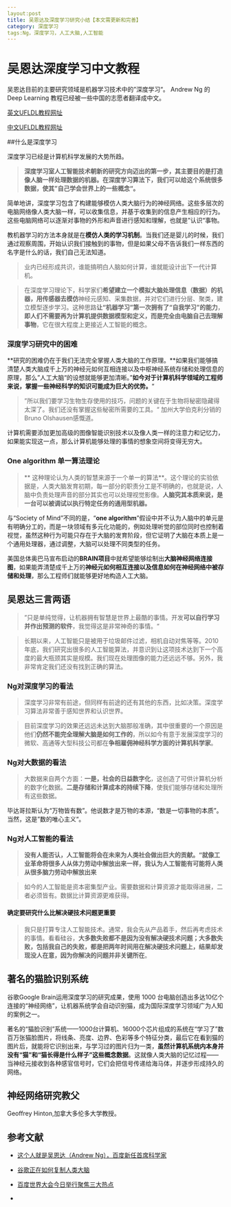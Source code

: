 ```yaml
---
layout:post
title: 吴恩达及深度学习研究小结【本文需更新和完善】
category: 深度学习
tags:Ng，深度学习，人工大脑,人工智能
---
```


# 吴恩达深度学习中文教程 #

吴恩达目前的主要研究领域是机器学习技术中的”深度学习“。
Andrew Ng 的 Deep Learning 教程已经被一些中国的志愿者翻译成中文。

 [英文UFLDL教程网址](http://deeplearning.stanford.edu/wiki/index.php/UFLDL_Tutorial)

[中文UFLDL教程网址](http://deeplearning.stanford.edu/wiki/index.php/UFLDL%E6%95%99%E7%A8%8B)

##什么是深度学习

深度学习已经是计算机科学发展的大势所趋。

>**深度学习室人工智能技术朝新的研究方向迈出的第一步，其主要目的是打造像人脑一样处理数据的机器。在深度学习算法下，我们可以给这个系统很多数据，使其”自己学会世界上的一些概念“。** 

简单地讲，深度学习包含了构建能够模仿人类大脑行为的神经网络。这些多层次的电脑网络像人类大脑一样，可以收集信息，并基于收集到的信息产生相应的行为。这些电脑网络可以逐渐对事物的外形和声音进行感知和理解，也就是”认识“事物。

教机器学习的方法本身就是在**模仿人类的学习机制**。当我们还是婴儿的时候，我们通过观察周围，开始认识我们接触到的事物，但是如果父母不告诉我们一样东西的名字是什么的话，我们自己无法知道。

> 业内已经形成共识，谁能搞明白人脑如何计算，谁就能设计出下一代计算机。

> 在深度学习理论下，科学家们**希望建立一个模拟大脑处理信息（数据）的机器，用传感器去模仿**神经元感知、采集数据，并对它们进行分层、聚类，建立模型逐步学习。这种思路**让“机器学习”第一次拥有了“自我学习”的能力**，**即人们不需要再为计算机提供数据模型和定义，而是完全由电脑自己去理解事物**，它在很大程度上更接近人工智能的概念。

### 深度学习研究中的困难
**研究的困难仍在于我们无法完全掌握人类大脑的工作原理。**如果我们能够搞清楚人类大脑成千上万的神经元如何互相连接以及中枢神经系统存储和处理信息的原理，那么”人工大脑“的设想就能够更加清晰。”**如今对于计算机科学领域的工程师来说，掌握一些神经科学的知识可能成为巨大的优势。**“

>”所以我们要学习生物生存使用的技巧，问题的关键在于生物将秘密隐藏得太深了。我们还没有掌握这些秘密所需要的工具。“ 加州大学伯克利分销的Bruno Olshausen感慨道。

计算机需要添加更加高级的图像智能识别技术以及像人类一样的注意力和记忆力，如果能实现这一点，那么计算机能够处理的事情的想象空间将变得无穷大。


### One algorithm 单一算法理论
>** 这种理论认为人类的智慧来源于一个单一的算法**。这个理论的实验依据是，人类大脑发育初期，每一部分的职责分工是不明确的，也就是说，人脑中负责处理声音的部分其实也可以处理视觉影像。**人脑究其本质来说，是一台可以被调试以执行特定任务的通用型机器。**


与“Society of Mind”不同的是，“**one algorithm**”假设中并不认为人脑中的单元是有明确分工的，而是一块领域有多元化功能的，例如处理听觉的部位同时也控制着视觉，虽然这种行为可能只存在于大脑的发育阶段，但它证明了大脑在本质上是一个通用处理器，通过调整，大脑可以处理不同类型的任务。 

美国总体奥巴马宣布启动的**BRAIN项目**中就希望能够绘制出**大脑神经网络连接图**，如果能弄清楚成千上万的**神经元如何相互连接以及信息如何在神经网络中被存储和处理**，那么工程师们就能够更好地构造人工大脑。

## 吴恩达三言两语

> ”只是单纯觉得，让机器拥有智慧是世界上最酷的事情。开发**可以自行学习并作出预测的软件**，我觉得这是非常神奇的事情。“

>长期以来，人工智能只是被用于垃圾邮件过滤，相机自动对焦等等。2010年底，我们研究出很多的人工智能算法，并意识到让这项技术达到下一个高度的最大瓶颈其实是规模。我们现在处理图像的能力还远远不够。另外，我非常肯定我们还没有找到正确的算法。

### Ng对深度学习的看法
> 深度学习非常有前途，但同样有前途的还有其他的东西，比如决策。深度学习算法非常善于感知世界和认识世界。

> 目前深度学习的效果还远远未达到大脑那般准确，其中很重要的一个原因是他们**仍然不能完全理解大脑是如何工作的**，所以如今有意于发展深度学习的微软、高通等大型科技公司都在**争相雇佣神经科学方面的计算机科学家**。

### Ng对大数据的看法

>大数据来自两个方面：**一是，社会的日益数字化**，这创造了可供计算机分析的数字化数据。**二是存储和计算成本的持续下降**，使我们能够存储和处理所有这些数据。

毕达哥拉斯认为“万物皆有数”。他说数才是万物的本源，“数是一切事物的本质”。当然，这是”数的唯心主义“。

### Ng对人工智能的看法
>**没有人能否认，人工智能将会在未来为人类社会做出巨大的贡献。“就像工业革命将很多人从体力劳动中解放出来一样，我认为人工智能有可能将人类从很多脑力劳动中解放出来**

>如今的人工智能是资本密集型产业。需要数据和计算资源才能取得进展，二者必须皆有。数据比计算资源更难获得。

#### 确定要研究什么比解决硬技术问题更重要
>我只是打算专注人工智能技术。通常，我会先从产品着手，然后再考虑技术的事情。看看硅谷，**大多数失败都不是因为没有解决硬技术问题；大多数失败，包括我自己的失败，都是把两年时间用在解决硬技术问题上，结果却发现没人在意，因为你解决的问题并非关键所在**。

## 著名的猫脸识别系统

谷歌Google Brain运用深度学习的研究成果，使用 1000 台电脑创造出多达10亿个连接的“神经网络”，让机器系统学会自动识别猫，成为国际深度学习领域广为人知的案例之一。

著名的“猫脸识别”系统——1000台计算机、16000个芯片组成的系统在“学习了”数百万张猫脸图片，将线条、亮度、边界、色彩等多个特征分类，最后它在看到猫的图片后，就能将它识别出来，与学习过的图片归为一类，**虽然计算机系统内本身并没有“猫”和“猫长得是什么样子”这些概念数据**。这就像人类大脑的记忆过程——当神经元接收到各种感官信号时，它们会把信号传递给海马体，并逐步形成持久的网络。

## 神经网络研究教父
Geoffrey Hinton,加拿大多伦多大学教授。

## 参考文献


-  [这个人就是吴恩达（Andrew Ng），百度新任首席科学家]( http://www.huxiu.com/article/14357/1.html)



- [谷歌正在如何复制人类大脑](http://www.huxiu.com/article/13868/1.html)

- [百度世界大会今日举行聚焦三大热点](http://china.haiwainet.cn/n/2014/0903/c345646-21039694.html)


- 